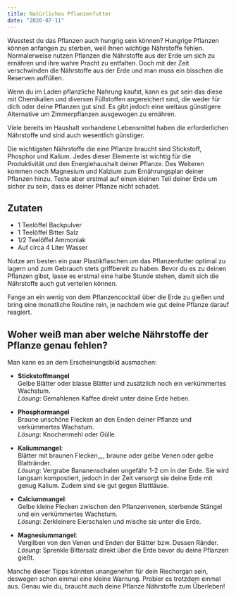 ```yaml
---
title: Natürliches Pflanzenfutter
date: "2020-07-11"
---
```

Wusstest du das Pflanzen auch hungrig sein können? Hungrige Pflanzen können anfangen zu sterben, weil ihnen wichtige Nährstoffe fehlen. Normalerweise nutzen Pflanzen die Nährstoffe aus der Erde um sich zu ernähren und ihre wahre Pracht zu entfalten. Doch mit der Zeit verschwinden die Nährstoffe aus der Erde und man muss ein bisschen die Reserven auffüllen.

Wenn du im Laden pflanzliche Nahrung kaufst, kann es gut sein das diese mit Chemikalien und diversen Füllstoffen angereichert sind, die weder für dich oder deine Pflanzen gut sind. Es gibt jedoch eine weitaus günstigere Alternative um Zimmerpflanzen ausgewogen zu ernähren.

Viele bereits im Haushalt vorhandene Lebensmittel haben die erforderlichen Nährstoffe und sind auch wesentlich günstiger.

Die wichtigsten Nährstoffe die eine Pflanze braucht sind Stickstoff, Phosphor und Kalium. Jedes dieser Elemente ist wichtig für die Produktivität und den Energiehaushalt deiner Pflanze. Des Weiteren kommen noch Magnesium und Kalzium zum Ernährungsplan deiner Pflanzen hinzu. Teste aber erstmal auf einen kleinen Teil deiner Erde um sicher zu sein, dass es deiner Pflanze nicht schadet.

## Zutaten
- 1 Teelöffel Backpulver
- 1 Teelöffel Bitter Salz
- 1/2 Teelöffel Ammoniak
- Auf circa 4 Liter Wasser

Nutze am besten ein paar Plastikflaschen um das Pflanzenfutter optimal zu lagern und zum Gebrauch stets griffbereit zu haben. Bevor du es zu deinen Pflanzen gibst, lasse es erstmal eine halbe Stunde stehen, damit sich die Nährstoffe auch gut verteilen können.

Fange an ein wenig von dem Pflanzencocktail über die Erde zu gießen und bring eine monatliche Routine rein, je nachdem wie gut deine Pflanze darauf reagiert.

## Woher weiß man aber welche Nährstoffe der Pflanze genau fehlen?
Man kann es an dem Erscheinungsbild ausmachen:

- **Stickstoffmangel**\
Gelbe Blätter oder blasse Blätter und zusätzlich noch ein verkümmertes Wachstum.\
*Lösung*: Gemahlenen Kaffee direkt unter deine Erde heben.

- **Phosphormangel**\
Braune unschöne Flecken an den Enden deiner Pflanze und verkümmertes Wachstum.\
*Lösung*: Knochenmehl oder Gülle.

- **Kaliummangel**:\
Blätter mit braunen Flecken,,,, braune oder gelbe Venen oder gelbe Blattränder.\
*Lösung*: Vergrabe Bananenschalen ungefähr 1-2 cm in der Erde. Sie wird langsam kompostiert, jedoch in der Zeit versorgt sie deine Erde mit genug Kalium. Zudem sind sie gut gegen Blattläuse.
- **Calciummangel**:\
Gelbe kleine Flecken zwischen den Pflanzenvenen, sterbende Stängel und ein verkümmertes
Wachstum.\
*Lösung*: Zerkleinere Eierschalen und mische sie unter die Erde.

- **Magnesiummangel**:\
Vergilben von den Venen und Enden der Blätter bzw. Dessen Ränder.\
*Lösung*: Sprenkle Bittersalz direkt über die Erde bevor du deine Pflanzen gießt.

Manche dieser Tipps könnten unangenehm für dein Riechorgan sein, deswegen schon einmal eine kleine Warnung. Probier es trotzdem einmal aus. Genau wie du, braucht auch deine Pflanze Nährstoffe zum Überleben!